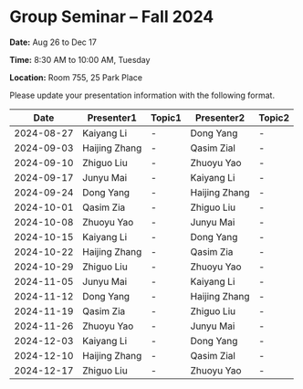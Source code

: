 # Group Seminar – Fall 2024

**Date:** Aug 26 to Dec 17

**Time:** 8:30 AM to 10:00 AM, Tuesday

**Location:** Room 755, 25 Park Place

Please update your presentation information with the following format.

| Date       | Presenter1     | Topic1 | Presenter2     | Topic2 |
|------------|----------------|--------|----------------|--------|
| 2024-08-27 | Kaiyang Li      | -      | Dong Yang      | -      |
| 2024-09-03 | Haijing Zhang   | -      | Qasim Zial     | -      |
| 2024-09-10 | Zhiguo Liu      | -      | Zhuoyu Yao     | -      |
| 2024-09-17 | Junyu Mai       | -      | Kaiyang Li     | -      |
| 2024-09-24 | Dong Yang       | -      | Haijing Zhang  | -      |
| 2024-10-01 | Qasim Zia       | -      | Zhiguo Liu     | -      |
| 2024-10-08 | Zhuoyu Yao      | -      | Junyu Mai      | -      |
| 2024-10-15 | Kaiyang Li      | -      | Dong Yang      | -      |
| 2024-10-22 | Haijing Zhang   | -      | Qasim Zia      | -      |
| 2024-10-29 | Zhiguo Liu      | -      | Zhuoyu Yao     | -      |
| 2024-11-05 | Junyu Mai       | -      | Kaiyang Li     | -      |
| 2024-11-12 | Dong Yang       | -      | Haijing Zhang  | -      |
| 2024-11-19 | Qasim Zia       | -      | Zhiguo Liu     | -      |
| 2024-11-26 | Zhuoyu Yao      | -      | Junyu Mai      | -      |
| 2024-12-03 | Kaiyang Li      | -      | Dong Yang      | -      |
| 2024-12-10 | Haijing Zhang   | -      | Qasim Zial     | -      |
| 2024-12-17 | Zhiguo Liu      | -      | Zhuoyu Yao     | -      |

